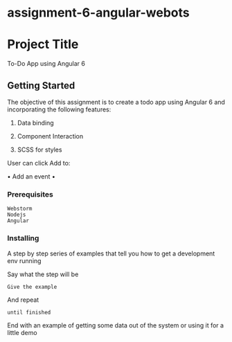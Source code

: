 # assignment-6-angular-webots
# Project Title

To-Do App using Angular 6

## Getting Started

The objective of this assignment is to create a todo app using Angular 6 and incorporating the following features:
1) Data binding

2) Component Interaction

3) SCSS for styles

User can click Add to:

•   Add an event
•   

### Prerequisites

    Webstorm
    Nodejs
    Angular

### Installing

A step by step series of examples that tell you how to get a development env running

Say what the step will be

```
Give the example
```

And repeat

```
until finished
```

End with an example of getting some data out of the system or using it for a little demo







